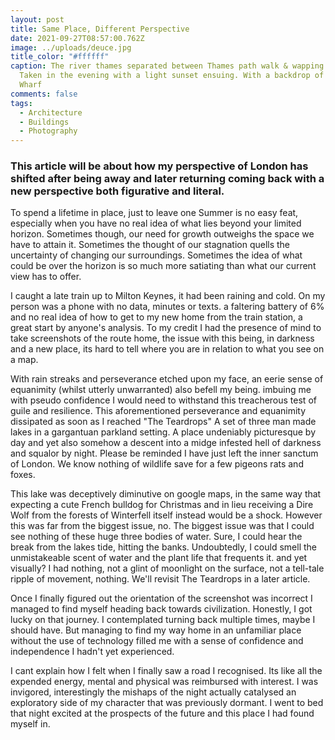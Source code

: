 ```yaml
---
layout: post
title: Same Place, Different Perspective
date: 2021-09-27T08:57:00.762Z
image: ../uploads/deuce.jpg
title_color: "#ffffff"
caption: The river thames separated between Thames path walk & wapping boatyard.
  Taken in the evening with a light sunset ensuing. With a backdrop of Canary
  Wharf
comments: false
tags:
  - Architecture
  - Buildings
  - Photography
---
```

### This article will be about how my perspective of London has shifted after being away and later returning coming back with a new perspective both figurative and literal.

To spend a lifetime in place, just to leave one Summer is no easy feat, especially when you have no real idea of what lies beyond your limited horizon. Sometimes though, our need for growth outweighs the space we have to attain it. Sometimes the thought of our stagnation quells the uncertainty of changing our surroundings. Sometimes the idea of what could be over the horizon is so much more satiating than what our current view has to offer.

I caught a late train up to Milton Keynes, it had been raining and cold. On my person was a phone with no data, minutes or texts. a faltering battery of 6% and no real idea of how to get to my new home from the train station, a great start by anyone's analysis. To my credit I had the presence of mind to take screenshots of the route home, the issue with this being, in darkness and a new place, its hard to tell where you are in relation to what you see on a map.

With rain streaks and perseverance etched upon my face, an eerie sense of equanimity (whilst utterly unwarranted) also befell my being. imbuing me with pseudo confidence I would need to withstand this treacherous test of guile and resilience. This aforementioned perseverance and equanimity dissipated as soon as I reached "The Teardrops" A set of three man made lakes in a gargantuan parkland setting. A place undeniably picturesque by day and yet also somehow a descent into a midge infested hell of darkness and squalor by night. Please be reminded I have just left the inner sanctum of London. We know nothing of wildlife save for a few pigeons rats and foxes.

This lake was deceptively diminutive on google maps, in the same way that expecting a cute French bulldog for Christmas and in lieu receiving a Dire Wolf from the forests of Winterfell itself instead would be a shock. However this was far from the biggest issue, no. The biggest issue was that I could see nothing of these huge three bodies of water. Sure, I could hear the break from the lakes tide, hitting the banks. Undoubtedly, I could smell the unmistakeable scent of water and the plant life that frequents it. and yet visually? I had nothing, not a glint of moonlight on the surface, not a tell-tale ripple of movement, nothing. We'll revisit The Teardrops in a later article. 

Once I finally figured out the orientation of the screenshot was incorrect I managed to find myself heading back towards civilization. Honestly, I got lucky on that journey. I contemplated turning back multiple times, maybe I should have. But managing to find my way home in an unfamiliar place without the use of technology filled me with a sense of confidence and independence I hadn't yet experienced.

I cant explain how I felt when I finally saw a road I recognised. Its like all the expended energy, mental and physical was reimbursed with interest. I was invigored, interestingly the mishaps of the night actually catalysed an exploratory side of my character that was previously dormant. I went to bed that night excited at the prospects of the future and this place I had found myself in.